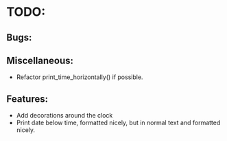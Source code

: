 # TODO:

## Bugs:

## Miscellaneous:
* Refactor print_time_horizontally() if possible.

## Features:
* Add decorations around the clock
* Print date below time, formatted nicely, but in normal text and formatted nicely.
